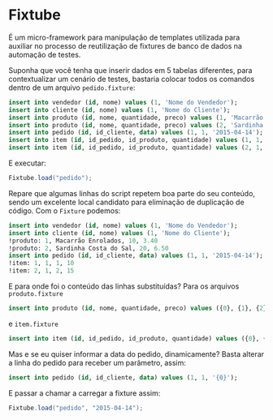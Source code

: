 # Fixtube

É um micro-framework para manipulação de templates utilizada para auxiliar no processo de reutilização de fixtures de banco de dados na automação de testes.

Suponha que você tenha que inserir dados em 5 tabelas diferentes, para contextualizar um cenário de testes, bastaria colocar todos os comandos dentro de um arquivo `pedido.fixture`:

```sql
insert into vendedor (id, nome) values (1, 'Nome do Vendedor');
insert into cliente (id, nome) values (1, 'Nome do Cliente');
insert into produto (id, nome, quantidade, preco) values (1, 'Macarrão Enrolados', 10, 3.40);
insert into produto (id, nome, quantidade, preco) values (2, 'Sardinha Costa do Sal', 20, 6.50);
insert into pedido (id, id_cliente, data) values (1, 1, '2015-04-14');
insert into item (id, id_pedido, id_produto, quantidade) values (1, 1, 1, 10);
insert into item (id, id_pedido, id_produto, quantidade) values (2, 1, 2, 15);
```

E executar:

```java
Fixtube.load("pedido");
```

Repare que algumas linhas do script repetem boa parte do seu conteúdo, sendo um excelente local candidato para eliminação de duplicação de código. Com o `Fixture` podemos:

```sql
insert into vendedor (id, nome) values (1, 'Nome do Vendedor');
insert into cliente (id, nome) values (1, 'Nome do Cliente');
!produto: 1, Macarrão Enrolados, 10, 3.40
!produto: 2, Sardinha Costa do Sal, 20, 6.50
insert into pedido (id, id_cliente, data) values (1, 1, '2015-04-14');
!item: 1, 1, 1, 10
!item: 2, 1, 2, 15
```

E para onde foi o conteúdo das linhas substituídas? Para os arquivos `produto.fixture`

```sql
insert into produto (id, nome, quantidade, preco) values ({0}, {1}, {2}, {3});
```

e `item.fixture`

```sql
insert into item (id, id_pedido, id_produto, quantidade) values ({0}, {1}, {2}, {3});
```

Mas e se eu quiser informar a data do pedido, dinamicamente? Basta alterar a linha do pedido para receber um parâmetro, assim:

```sql
insert into pedido (id, id_cliente, data) values (1, 1, '{0}');
```

E passar a chamar a carregar a fixture assim:

```java
Fixtube.load("pedido", "2015-04-14");
```

